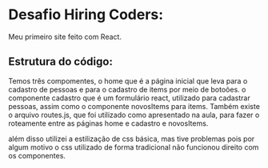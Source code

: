 # Desafio Hiring Coders:

Meu primeiro site feito com React.

## Estrutura do código:

Temos três compomentes, o home que é a página inicial que leva para o cadastro de pessoas e para o cadastro de items
por meio de botoões.
o componente cadastro que é um formulário react, utilizado para cadastrar pessoas, assim como o componente novosItems para items.
Também existe o arquivo routes.js, que foi utilizado como apresentado na aula, para fazer o roteamente entre as páginas home e cadastro e novosItems.

além disso utilizei a estilização de css básica, mas tive problemas pois por algum motivo o css utilizado de forma tradicional não funcionou direito com os 
componentes.
